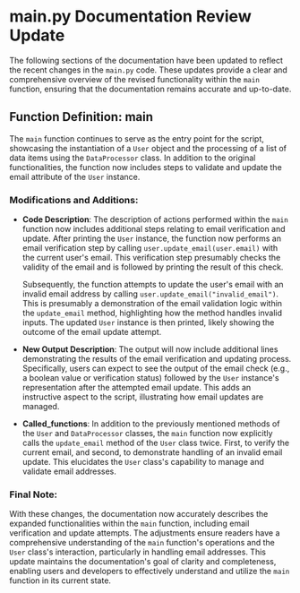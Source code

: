 # main.py Documentation Review Update

The following sections of the documentation have been updated to reflect the recent changes in the `main.py` code. These updates provide a clear and comprehensive overview of the revised functionality within the `main` function, ensuring that the documentation remains accurate and up-to-date.

## Function Definition: main

The `main` function continues to serve as the entry point for the script, showcasing the instantiation of a `User` object and the processing of a list of data items using the `DataProcessor` class. In addition to the original functionalities, the function now includes steps to validate and update the email attribute of the `User` instance.

### Modifications and Additions:

- **Code Description**:
  The description of actions performed within the `main` function now includes additional steps relating to email verification and update. After printing the `User` instance, the function now performs an email verification step by calling `user.update_email(user.email)` with the current user's email. This verification step presumably checks the validity of the email and is followed by printing the result of this check.

  Subsequently, the function attempts to update the user's email with an invalid email address by calling `user.update_email("invalid_email")`. This is presumably a demonstration of the email validation logic within the `update_email` method, highlighting how the method handles invalid inputs. The updated `User` instance is then printed, likely showing the outcome of the email update attempt.

- **New Output Description**:
  The output will now include additional lines demonstrating the results of the email verification and updating process. Specifically, users can expect to see the output of the email check (e.g., a boolean value or verification status) followed by the `User` instance's representation after the attempted email update. This adds an instructive aspect to the script, illustrating how email updates are managed.

- **Called_functions**: In addition to the previously mentioned methods of the `User` and `DataProcessor` classes, the `main` function now explicitly calls the `update_email` method of the `User` class twice. First, to verify the current email, and second, to demonstrate handling of an invalid email update. This elucidates the `User` class's capability to manage and validate email addresses.

### Final Note:
With these changes, the documentation now accurately describes the expanded functionalities within the `main` function, including email verification and update attempts. The adjustments ensure readers have a comprehensive understanding of the `main` function's operations and the `User` class's interaction, particularly in handling email addresses. This update maintains the documentation's goal of clarity and completeness, enabling users and developers to effectively understand and utilize the `main` function in its current state.